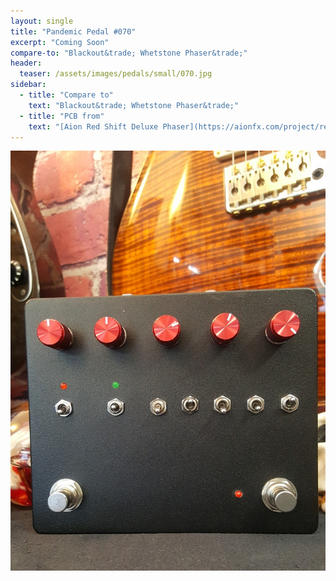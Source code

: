 ```yaml
---
layout: single
title: "Pandemic Pedal #070"
excerpt: "Coming Soon"
compare-to: "Blackout&trade; Whetstone Phaser&trade;"
header:
  teaser: /assets/images/pedals/small/070.jpg
sidebar:
  - title: "Compare to"
    text: "Blackout&trade; Whetstone Phaser&trade;"
  - title: "PCB from"
    text: "[Aion Red Shift Deluxe Phaser](https://aionfx.com/project/redshift-deluxe-phaser/)"
---
```


![header](/assets/images/pedals/070.jpg)
